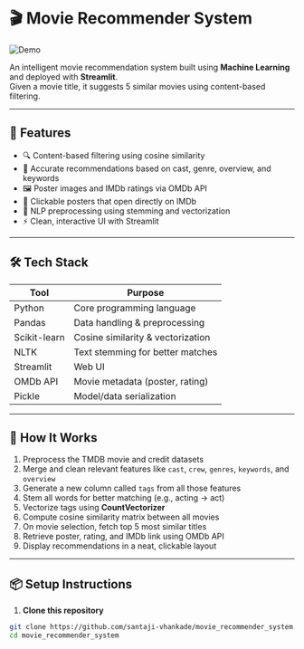 # 🎬 Movie Recommender System

![Demo](demo.gif)

An intelligent movie recommendation system built using **Machine Learning** and deployed with **Streamlit**.  
Given a movie title, it suggests 5 similar movies using content-based filtering.

---

## 🚀 Features

- 🔍 Content-based filtering using cosine similarity
- 🎯 Accurate recommendations based on cast, genre, overview, and keywords
- 🖼️ Poster images and IMDb ratings via OMDb API
- 🎥 Clickable posters that open directly on IMDb
- 🧠 NLP preprocessing using stemming and vectorization
- ⚡ Clean, interactive UI with Streamlit

---

## 🛠️ Tech Stack

| Tool            | Purpose                             |
|-----------------|-------------------------------------|
| Python          | Core programming language           |
| Pandas          | Data handling & preprocessing       |
| Scikit-learn    | Cosine similarity & vectorization   |
| NLTK            | Text stemming for better matches    |
| Streamlit       | Web UI                              |
| OMDb API        | Movie metadata (poster, rating)     |
| Pickle          | Model/data serialization            |

---

## 🧠 How It Works

1. Preprocess the TMDB movie and credit datasets
2. Merge and clean relevant features like `cast`, `crew`, `genres`, `keywords`, and `overview`
3. Generate a new column called `tags` from all those features
4. Stem all words for better matching (e.g., acting → act)
5. Vectorize tags using **CountVectorizer**
6. Compute cosine similarity matrix between all movies
7. On movie selection, fetch top 5 most similar titles
8. Retrieve poster, rating, and IMDb link using OMDb API
9. Display recommendations in a neat, clickable layout

---

## 📦 Setup Instructions

1. **Clone this repository**

```bash
git clone https://github.com/santaji-vhankade/movie_recommender_system.git
cd movie_recommender_system
